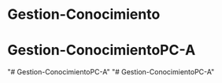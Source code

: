 # Gestion-Conocimiento
# Gestion-ConocimientoPC-A
"# Gestion-ConocimientoPC-A" 
"# Gestion-ConocimientoPC-A" 
